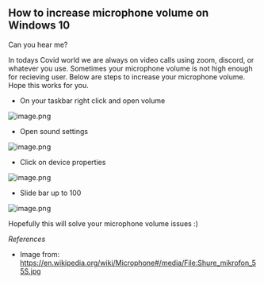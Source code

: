 ## How to increase microphone volume on Windows 10

Can you hear me?

In todays Covid world we are always on video calls using zoom, discord, or whatever you use. Sometimes your microphone volume is not high enough for recieving user. Below are steps to increase your microphone volume. Hope this works for you. 


- On your taskbar right click and open volume 

![image.png](https://cdn.hashnode.com/res/hashnode/image/upload/v1624949167108/qxieknCDZ.png)

- Open sound settings

![image.png](https://cdn.hashnode.com/res/hashnode/image/upload/v1624949210314/NZ1AeQTNn.png)

- Click on device properties

![image.png](https://cdn.hashnode.com/res/hashnode/image/upload/v1624949235640/XNsFuOI3S.png)

- Slide bar up to 100

![image.png](https://cdn.hashnode.com/res/hashnode/image/upload/v1624949283324/xEUVwzI-eO.png)

Hopefully this will solve your microphone volume issues :)


*References*
- Image from: https://en.wikipedia.org/wiki/Microphone#/media/File:Shure_mikrofon_55S.jpg